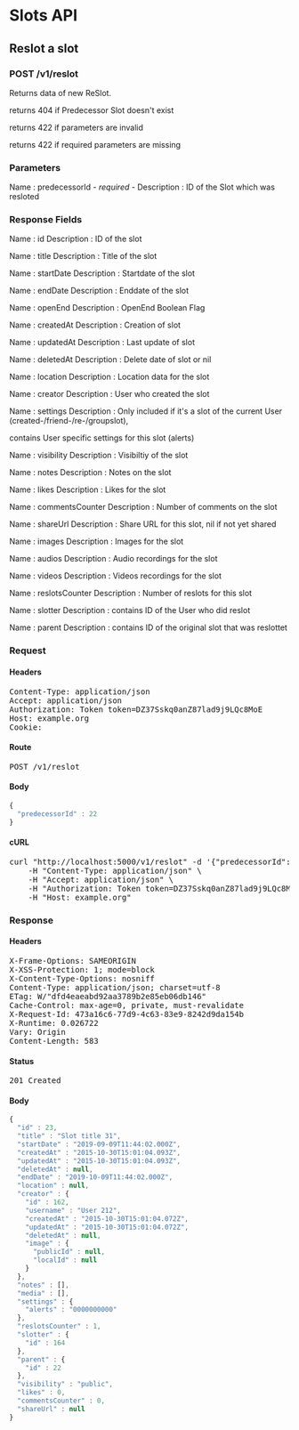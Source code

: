 # Slots API

## Reslot a slot

### POST /v1/reslot

Returns data of new ReSlot.

returns 404 if Predecessor Slot doesn&#39;t exist

returns 422 if parameters are invalid

returns 422 if required parameters are missing

### Parameters

Name : predecessorId *- required -*
Description : ID of the Slot which was resloted


### Response Fields

Name : id
Description : ID of the slot

Name : title
Description : Title of the slot

Name : startDate
Description : Startdate of the slot

Name : endDate
Description : Enddate of the slot

Name : openEnd
Description : OpenEnd Boolean Flag

Name : createdAt
Description : Creation of slot

Name : updatedAt
Description : Last update of slot

Name : deletedAt
Description : Delete date of slot or nil

Name : location
Description : Location data for the slot

Name : creator
Description : User who created the slot

Name : settings
Description : Only included if it&#39;s a slot of the current User (created-/friend-/re-/groupslot),

contains User specific settings for this slot (alerts)

Name : visibility
Description : Visibiltiy of the slot

Name : notes
Description : Notes on the slot

Name : likes
Description : Likes for the slot

Name : commentsCounter
Description : Number of comments on the slot

Name : shareUrl
Description : Share URL for this slot, nil if not yet shared

Name : images
Description : Images for the slot

Name : audios
Description : Audio recordings for the slot

Name : videos
Description : Videos recordings for the slot

Name : reslotsCounter
Description : Number of reslots for this slot

Name : slotter
Description : contains ID of the User who did reslot

Name : parent
Description : contains ID of the original slot that was reslottet

### Request

#### Headers

<pre>Content-Type: application/json
Accept: application/json
Authorization: Token token=DZ37Sskq0anZ87lad9j9LQc8MoE
Host: example.org
Cookie: </pre>

#### Route

<pre>POST /v1/reslot</pre>

#### Body
```javascript
{
  "predecessorId" : 22
}
```


#### cURL

<pre class="request">curl &quot;http://localhost:5000/v1/reslot&quot; -d &#39;{&quot;predecessorId&quot;:22}&#39; -X POST \
	-H &quot;Content-Type: application/json&quot; \
	-H &quot;Accept: application/json&quot; \
	-H &quot;Authorization: Token token=DZ37Sskq0anZ87lad9j9LQc8MoE&quot; \
	-H &quot;Host: example.org&quot;</pre>

### Response

#### Headers

<pre>X-Frame-Options: SAMEORIGIN
X-XSS-Protection: 1; mode=block
X-Content-Type-Options: nosniff
Content-Type: application/json; charset=utf-8
ETag: W/&quot;dfd4eaeabd92aa3789b2e85eb06db146&quot;
Cache-Control: max-age=0, private, must-revalidate
X-Request-Id: 473a16c6-77d9-4c63-83e9-8242d9da154b
X-Runtime: 0.026722
Vary: Origin
Content-Length: 583</pre>

#### Status

<pre>201 Created</pre>

#### Body

```javascript
{
  "id" : 23,
  "title" : "Slot title 31",
  "startDate" : "2019-09-09T11:44:02.000Z",
  "createdAt" : "2015-10-30T15:01:04.093Z",
  "updatedAt" : "2015-10-30T15:01:04.093Z",
  "deletedAt" : null,
  "endDate" : "2019-10-09T11:44:02.000Z",
  "location" : null,
  "creator" : {
    "id" : 162,
    "username" : "User 212",
    "createdAt" : "2015-10-30T15:01:04.072Z",
    "updatedAt" : "2015-10-30T15:01:04.072Z",
    "deletedAt" : null,
    "image" : {
      "publicId" : null,
      "localId" : null
    }
  },
  "notes" : [],
  "media" : [],
  "settings" : {
    "alerts" : "0000000000"
  },
  "reslotsCounter" : 1,
  "slotter" : {
    "id" : 164
  },
  "parent" : {
    "id" : 22
  },
  "visibility" : "public",
  "likes" : 0,
  "commentsCounter" : 0,
  "shareUrl" : null
}
```
